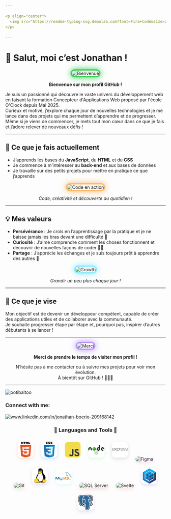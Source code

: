 ```yaml
---

<p align="center">
  <img src="https://readme-typing-svg.demolab.com?font=Fira+Code&size=22&pause=1000&color=39d353&vCenter=true&width=320&lines=Bienvenue+sur+mon+GitHub!;Toujours+de+bonne+humeur+%F0%9F%98%8A;Frontend+%26+Backend+Enthusiast;Let's+code+together+!" alt="Typing SVG" />
</p>

---
```


# 👋 Salut, moi c’est Jonathan ! 

<p align="center">
  <img src="https://media.giphy.com/media/l0MYt5jPR6QX5pnqM/giphy.gif" 
       alt="Bienvenue" 
       width="300"
       style="border-radius:20px; box-shadow:0 0 20px #39d353; border:4px solid #39d353;"/>
</p>
<p align="center"><b>Bienvenue sur mon profil GitHub !</b></p>

Je suis un passionné qui découvre le vaste univers du développement web en faisant la formation Concepteur d'Applications Web proposé par l'école O'Clock depuis Mai 2025.  
Curieux et motivé, j’explore chaque jour de nouvelles technologies et je me lance dans des projets qui me permettent d’apprendre et de progresser.  
Même si je viens de commencer, je mets tout mon cœur dans ce que je fais et j’adore relever de nouveaux défis !

---

## 🚀 Ce que je fais actuellement

- J’apprends les bases du **JavaScript**, du **HTML** et du **CSS**
- Je commence à m’intéresser au **back-end** et aux bases de données
- Je travaille sur des petits projets pour mettre en pratique ce que j’apprends

<p align="center">
  <img src="https://media.giphy.com/media/qgQUggAC3Pfv687qPC/giphy.gif"
       alt="Code en action"
       width="300"
       style="border-radius:20px; box-shadow:0 0 20px #ffb86c; border:4px solid #ffb86c;">
</p>
<p align="center"><i>Code, créativité et découverte au quotidien !</i></p>

---

## 💡 Mes valeurs

- **Persévérance** : Je crois en l’apprentissage par la pratique et je ne baisse jamais les bras devant une difficulté 💪
- **Curiosité** : J’aime comprendre comment les choses fonctionnent et découvrir de nouvelles façons de coder 🕵️‍♂️
- **Partage** : J’apprécie les échanges et je suis toujours prêt à apprendre des autres 🤝

<p align="center">
  <img src="https://media.giphy.com/media/JIX9t2j0ZTN9S/giphy.gif"
       alt="Growth"
       width="220"
       style="border-radius:20px; box-shadow:0 0 20px #8be9fd; border:4px solid #8be9fd;">
</p>
<p align="center"><i>Grandir un peu plus chaque jour !</i></p>

---

## 🌱 Ce que je vise

Mon objectif est de devenir un développeur compétent, capable de créer des applications utiles et de collaborer avec la communauté.  
Je souhaite progresser étape par étape et, pourquoi pas, inspirer d’autres débutants à se lancer !

---

<p align="center">
  <img src="https://media.giphy.com/media/3oKIPwoeGErMmaI43C/giphy.gif"
       alt="Merci"
       width="180"
       style="border-radius:20px; box-shadow:0 0 20px #bd93f9; border:4px solid #bd93f9;">
</p>
<p align="center"><b>Merci de prendre le temps de visiter mon profil !</b></p>
<p align="center">N’hésite pas à me contacter ou à suivre mes projets pour voir mon évolution.<br>À bientôt sur GitHub ! 👨‍💻✨</p>

---

<p align="left"> <img src="https://komarev.com/ghpvc/?username=ootibaltoo&label=Profile%20views&color=0e75b6&style=flat" alt="ootibaltoo" /> </p>

<h3 align="left">Connect with me:</h3>
<p align="left">
<a href="https://linkedin.com/in/www.linkedin.com/in/jonathan-boerio-209168142" target="blank"><img align="center" src="https://raw.githubusercontent.com/rahuldkjain/github-profile-readme-generator/master/src/images/icons/Social/linked-in-alt.svg" alt="www.linkedin.com/in/jonathan-boerio-209168142" height="30" width="40" /></a>
</p>

<h3 align="center">🌈 Languages and Tools 🌈</h3>
<div align="center">

  <img src="https://raw.githubusercontent.com/devicons/devicon/master/icons/html5/html5-original-wordmark.svg" alt="HTML" width="50" height="50" style="margin: 10px; border-radius: 12px; box-shadow: 0 4px 12px rgba(255,102,0,0.2);" />
  <img src="https://raw.githubusercontent.com/devicons/devicon/master/icons/css3/css3-original-wordmark.svg" alt="CSS" width="50" height="50" style="margin: 10px; border-radius: 12px; box-shadow: 0 4px 12px rgba(0,102,255,0.18);" />
  <img src="https://raw.githubusercontent.com/devicons/devicon/master/icons/javascript/javascript-original.svg" alt="JavaScript" width="50" height="50" style="margin: 10px; border-radius: 12px; box-shadow: 0 4px 12px rgba(255,255,0,0.17);" />
  <img src="https://raw.githubusercontent.com/devicons/devicon/master/icons/nodejs/nodejs-original-wordmark.svg" alt="NodeJS" width="50" height="50" style="margin: 10px; border-radius: 12px; box-shadow: 0 4px 12px rgba(0,255,102,0.15);" />
  <img src="https://raw.githubusercontent.com/devicons/devicon/master/icons/express/express-original-wordmark.svg" alt="Express" width="50" height="50" style="margin: 10px; border-radius: 12px; box-shadow: 0 4px 12px rgba(51,51,51,0.15);" />
  <img src="https://www.vectorlogo.zone/logos/figma/figma-icon.svg" alt="Figma" width="50" height="50" style="margin: 10px; border-radius: 12px; box-shadow: 0 4px 12px rgba(255,0,255,0.13);" />
  <img src="https://www.vectorlogo.zone/logos/git-scm/git-scm-icon.svg" alt="Git" width="50" height="50" style="margin: 10px; border-radius: 12px; box-shadow: 0 4px 12px rgba(204,51,51,0.13);" />
  <img src="https://raw.githubusercontent.com/devicons/devicon/master/icons/linux/linux-original.svg" alt="Linux" width="50" height="50" style="margin: 10px; border-radius: 12px; box-shadow: 0 4px 12px rgba(51,51,204,0.12);" />
  <img src="https://raw.githubusercontent.com/devicons/devicon/master/icons/mysql/mysql-original-wordmark.svg" alt="MySQL" width="50" height="50" style="margin: 10px; border-radius: 12px; box-shadow: 0 4px 12px rgba(0,204,204,0.12);" />
  <img src="https://www.svgrepo.com/show/303229/microsoft-sql-server-logo.svg" alt="SQL Server" width="50" height="50" style="margin: 10px; border-radius: 12px; box-shadow: 0 4px 12px rgba(204,0,0,0.12);" />
  <img src="https://upload.wikimedia.org/wikipedia/commons/1/1b/Svelte_Logo.svg" alt="Svelte" width="50" height="50" style="margin: 10px; border-radius: 12px; box-shadow: 0 4px 12px rgba(255,51,51,0.12);" />
  <img src="https://raw.githubusercontent.com/devicons/devicon/master/icons/sequelize/sequelize-original.svg" alt="Sequelize" width="50" height="50" style="margin: 10px; border-radius: 12px; box-shadow: 0 4px 12px rgba(0,0,204,0.13);" />
  <img src="https://raw.githubusercontent.com/devicons/devicon/master/icons/postgresql/postgresql-original.svg" alt="PostgreSQL" width="50" height="50" style="margin: 10px; border-radius: 12px; box-shadow: 0 4px 12px rgba(0,0,204,0.13);" />

</div>

